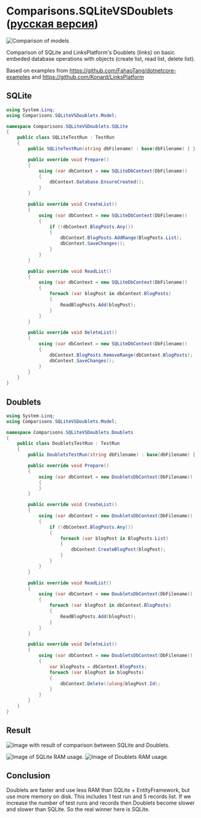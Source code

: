 # Comparisons.SQLiteVSDoublets ([русская версия](README.ru.md))

![Comparison of models](https://github.com/LinksPlatform/Documentation/raw/master/doc/ModelsComparison/relational_model_vs_associative_model_vs_links.png)

Comparison of SQLite and LinksPlatform's Doublets (links) on basic embeded database operations with objects (create list, read list, delete list).

Based on examples from https://github.com/FahaoTang/dotnetcore-examples and https://github.com/Konard/LinksPlatform

## SQLite
```C#
using System.Linq;
using Comparisons.SQLiteVSDoublets.Model;

namespace Comparisons.SQLiteVSDoublets.SQLite
{
    public class SQLiteTestRun : TestRun
    {
        public SQLiteTestRun(string dbFilename) : base(dbFilename) { }

        public override void Prepare()
        {
            using (var dbContext = new SQLiteDbContext(DbFilename))
            {
                dbContext.Database.EnsureCreated();
            }
        }

        public override void CreateList()
        {
            using (var dbContext = new SQLiteDbContext(DbFilename))
            {
                if (!dbContext.BlogPosts.Any())
                {
                    dbContext.BlogPosts.AddRange(BlogPosts.List);
                    dbContext.SaveChanges();
                }
            }
        }

        public override void ReadList()
        {
            using (var dbContext = new SQLiteDbContext(DbFilename))
            {
                foreach (var blogPost in dbContext.BlogPosts)
                {
                    ReadBlogPosts.Add(blogPost);
                }
            }
        }

        public override void DeleteList()
        {
            using (var dbContext = new SQLiteDbContext(DbFilename))
            {
                dbContext.BlogPosts.RemoveRange(dbContext.BlogPosts);
                dbContext.SaveChanges();
            }
        }
    }
}
```

## Doublets
``` C#
using System.Linq;
using Comparisons.SQLiteVSDoublets.Model;

namespace Comparisons.SQLiteVSDoublets.Doublets
{
    public class DoubletsTestRun : TestRun
    {
        public DoubletsTestRun(string dbFilename) : base(dbFilename) { }

        public override void Prepare()
        {
            using (var dbContext = new DoubletsDbContext(DbFilename))
            {
            }
        }

        public override void CreateList()
        {
            using (var dbContext = new DoubletsDbContext(DbFilename))
            {
                if (!dbContext.BlogPosts.Any())
                {
                    foreach (var blogPost in BlogPosts.List)
                    {
                        dbContext.CreateBlogPost(blogPost);
                    }
                }
            }
        }

        public override void ReadList()
        {
            using (var dbContext = new DoubletsDbContext(DbFilename))
            {
                foreach (var blogPost in dbContext.BlogPosts)
                {
                    ReadBlogPosts.Add(blogPost);
                }
            }
        }

        public override void DeleteList()
        {
            using (var dbContext = new DoubletsDbContext(DbFilename))
            {
                var blogPosts = dbContext.BlogPosts;
                foreach (var blogPost in blogPosts)
                {
                    dbContext.Delete((ulong)blogPost.Id);
                }
            }
        }
    }
}
```

## Result

![Image with result of comparison between SQLite and Doublets.](https://raw.githubusercontent.com/linksplatform/Documentation/master/doc/Examples/sqlite_vs_doublets_comparison_result.png "Result of comparison between SQLite and Doublets")

![Image of SQLite RAM usage.](https://raw.githubusercontent.com/linksplatform/Documentation/master/doc/Examples/sqlite_ram_usage.png "SQLite RAM usage")
![Image of Doublets RAM usage.](https://raw.githubusercontent.com/linksplatform/Documentation/master/doc/Examples/doublets_ram_usage.png "Doublets RAM usage")

## Conclusion

Doublets are faster and use less RAM than SQLite + EntityFramework, but use more memory on disk.
This includes 1 test run and 5 records list.
If we increase the number of test runs and records then Doublets become slower and slower than SQLite.
So the real winner here is SQLite.
